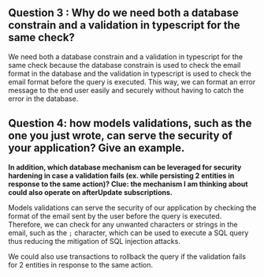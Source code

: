 ## Question 3 : Why do we need both a database constrain and a validation in typescript for the same check?

We need both a database constrain and a validation in typescript for the same check because the database constrain is used to check the email format in the database and the validation in typescript is used to check the email format before the query is executed. This way, we can format an error message to the end user easily and securely without having to catch the error in the database.

## Question 4: how models validations, such as the one you just wrote, can serve the security of your application? Give an example.

**In addition, which database mechanism can be leveraged for security hardening in case a validation fails (ex. while persisting 2 entities in response to the same action)? Clue: the mechanism I am thinking about could also operate on afterUpdate subscriptions.**

Models validations can serve the security of our application by checking the format of the email sent by the user before the query is executed. Therefore, we can check for any unwanted characters or strings in the email, such as the `;` character, which can be used to execute a SQL query thus reducing the mitigation of SQL injection attacks. 

We could also use transactions to rollback the query if the validation fails for 2 entities in response to the same action. 